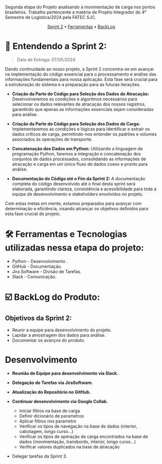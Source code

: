 Segunda etapa do Projeto analisando a movimentação de carga nos portos brasileiros. Trabalho pertencente a matéria de Projeto Integrador do 4° Semestre de Logística/2024 pela FATEC SJC.

 <p align="center">
     <a href="#sprint">Sprint 2</a> • 
     <a href="#ferramentas">Ferramentas</a> •
     <a href="#backlog">BackLog</a> 

<span id="sprint">

# :mag_right: Entendendo a Sprint 2:
> Data de Entrega: 07/05/2024

Dando continuidade ao nosso projeto, a Sprint 2 concentra-se em avançar na implementação do código essencial para o processamento e análise das informações fundamentais para nossa aplicação. Esta fase será crucial para a estruturação do sistema e a preparação para as futuras iterações.

* **Criação da Parte do Código para Seleção dos Dados de Atracação:** Desenvolveremos as condições e algoritmos necessários para selecionar os dados relevantes de atracação dos nossos registros, garantindo que apenas as informações essenciais sejam consideradas para análise.

* **Criação da Parte do Código para Seleção dos Dados de Carga:** Implementaremos as condições e lógicas para identificar e extrair os dados críticos de carga, permitindo-nos entender os padrões e volumes associados às operações de transporte.

* **Concatenação dos Dados em Python:**  Utilizando a linguagem de programação Python, faremos a integração e concatenação dos conjuntos de dados processados, consolidando as informações de atracação e carga em um único fluxo de dados coeso e pronto para análise.

* **Documentação do Código até o Fim da Sprint 2:** A documentação completa do código desenvolvido até o final desta sprint será elaborada, garantindo clareza, consistência e acessibilidade para toda a equipe de desenvolvimento e stakeholders envolvidos no projeto.

Com estas metas em mente, estamos preparados para avançar com determinação e eficiência, visando alcançar os objetivos definidos para esta fase crucial do projeto.

<span id="ferramentas">

# :hammer_and_wrench: Ferramentas e Tecnologias utilizadas nessa etapa do projeto:

* Python - Desenvolvimento .
* GitHub - Documentação.
* Jira Software - Divisão de Tarefas.
* Slack - Comunicação.


<span id="backlog">

# :ballot_box_with_check: BackLog do Produto:
## Objetivos da Sprint 2:
* Reunir a equipe para desenvolvimento do projeto.
* Lapidar a amostragem dos dados para análise.
* Documentar os avanços do produto.

# Desenvolvimento
* **Reunião de Equipe para desenvolvimento via Slack.**
* **Delegação de Tarefas via JiraSoftware.**
* **Atualização do Repositório no GitHub.**
* **Continuar desenvolvimento via Google Collab.**
  * Iniciar filtros na base de carga
  * Definir dicionário de parametros
  * Aplicar filtros nos parametro
  * Verificar os tipos de navegação na base de dados (interior, cabotagem, longo curso...)
  * Verificar os tipos de operação de carga encontrados na base de dados (movimentação, transbordo, interior, longo curso...)
  * Verificar valores duplicados na base de atracação

* Delegar tarefas da Sprint 3.
    

